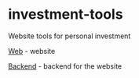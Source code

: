 # investment-tools

Website tools for personal investment

[Web](web/README.md) - website

[Backend](backend/README.md) - backend for the website
